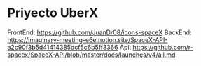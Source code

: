 # Priyecto UberX

FrontEnd:  https://github.com/JuanDr08/icons-spaceX
BackEnd: https://imaginary-meeting-e6e.notion.site/SpaceX-API-a2c90f3b5d41414385dcf5c6b5ff3366
Api: https://github.com/r-spacex/SpaceX-API/blob/master/docs/launches/v4/all.md